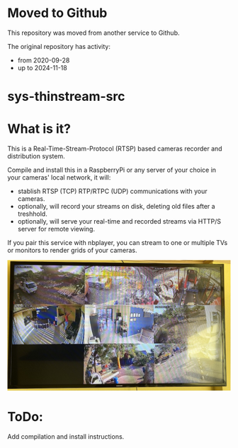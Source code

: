# Moved to Github

This repository was moved from another service to Github.

The original repository has activity:

- from  2020-09-28
- up to 2024-11-18

# sys-thinstream-src


# What is it?

This is a Real-Time-Stream-Protocol (RTSP) based cameras recorder and distribution system.

Compile and install this in a RaspberryPi or any server of your choice in your cameras' local network, it will:

- stablish RTSP (TCP) RTP/RTPC (UDP) communications with your cameras.
- optionally, will record your streams on disk, deleting old files after a treshhold.
- optionally, will serve your real-time and recorded streams via HTTP/S server for remote viewing.

If you pair this service with nbplayer, you can stream to one or multiple TVs or monitors to render grids of your cameras.

![Running on a raspberry-pi-4-B and a 1080p-tv!](_photo-nbplayer-tv-1080.jpg ", raspberry-pi-4-B, nbplayer and a 1080p-tv")

# ToDo:

Add compilation and install instructions.
